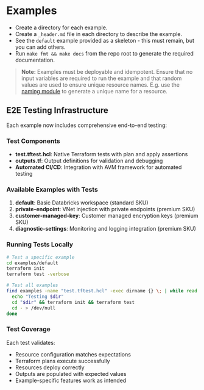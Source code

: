 # Examples

- Create a directory for each example.
- Create a `_header.md` file in each directory to describe the example.
- See the `default` example provided as a skeleton - this must remain, but you can add others.
- Run `make fmt && make docs` from the repo root to generate the required documentation.

> **Note:** Examples must be deployable and idempotent. Ensure that no input variables are required to run the example and that random values are used to ensure unique resource names. E.g. use the [naming module](https://registry.terraform.io/modules/Azure/naming/azurerm/latest) to generate a unique name for a resource.

## E2E Testing Infrastructure

Each example now includes comprehensive end-to-end testing:

### Test Components
- **test.tftest.hcl**: Native Terraform tests with plan and apply assertions
- **outputs.tf**: Output definitions for validation and debugging
- **Automated CI/CD**: Integration with AVM framework for automated testing

### Available Examples with Tests

1. **default**: Basic Databricks workspace (standard SKU)
2. **private-endpoint**: VNet injection with private endpoints (premium SKU)
3. **customer-managed-key**: Customer managed encryption keys (premium SKU)
4. **diagnostic-settings**: Monitoring and logging integration (premium SKU)

### Running Tests Locally

```bash
# Test a specific example
cd examples/default
terraform init
terraform test -verbose

# Test all examples
find examples -name "test.tftest.hcl" -exec dirname {} \; | while read dir; do
  echo "Testing $dir"
  cd "$dir" && terraform init && terraform test
  cd - > /dev/null
done
```

### Test Coverage
Each test validates:
- Resource configuration matches expectations
- Terraform plans execute successfully  
- Resources deploy correctly
- Outputs are populated with expected values
- Example-specific features work as intended
